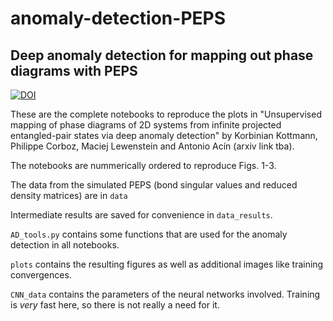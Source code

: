 # anomaly-detection-PEPS
## Deep anomaly detection for mapping out phase diagrams with PEPS  
[![DOI](https://zenodo.org/badge/DOI/10.5281/zenodo.4770558.svg)](https://doi.org/10.5281/zenodo.4770558)  

These are the complete notebooks to reproduce the plots in "Unsupervised mapping of phase diagrams of 2D systems from infinite projected entangled-pair states via deep anomaly detection" by Korbinian Kottmann, Philippe Corboz, Maciej Lewenstein and Antonio Acín (arxiv link tba).

The notebooks are nummerically ordered to reproduce Figs. 1-3. 

The data from the simulated PEPS (bond singular values and reduced density matrices) are in `data`

Intermediate results are saved for convenience in `data_results`.

`AD_tools.py` contains some functions that are used for the anomaly detection in all notebooks.

`plots` contains the resulting figures as well as additional images like training convergences.

`CNN_data` contains the parameters of the neural networks involved. Training is _very_ fast here, so there is not really a need for it.
